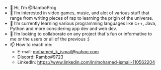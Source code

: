 - 👋 Hi, I’m @RamboProg
- 👀 I’m interested in video games, music, and alot of various stuff that range from writing pieces of rap to learning the prigin of the universe.
- 🌱 I’m currently learning various programming languages like c++, Java, Python and more considering app dev and web dev.
- 💞️ I’m looking to collaborate on any project that's fun or informative to me or the users or all of the previous :)
- 📫 How to reach me:
  - E-mail: mohamed_k_ismail@yahoo.com
  - Discord: Rambo#9723
  - LinkedIn: https://www.linkedin.com/in/mohamed-ismail-110562204

<!---
RamboProg/RamboProg is a ✨ special ✨ repository because its `README.md` (this file) appears on your GitHub profile.
You can click the Preview link to take a look at your changes.
--->

